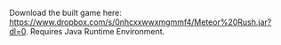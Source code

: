 Download the built game here: https://www.dropbox.com/s/0nhcxxwwxmgmmf4/Meteor%20Rush.jar?dl=0. Requires Java Runtime Environment.
